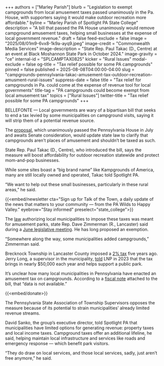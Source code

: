 +++
authors = ["Marley Parish"]
blurb = "Legislation to exempt campgrounds from local amusement taxes passed unanimously in the Pa. House, with supporters saying it would make outdoor recreation more affordable."
byline = "Marley Parish of Spotlight PA State College"
description = "A bill that passed the PA House unanimously would remove campground amusement taxes, helping small businesses at the expense of local government revenue."
draft = false
feed-exclude = false
image = "2025/08/01m9-6vx8-1k9a-ayq9.jpeg"
image-credit = "Commonwealth Media Services"
image-description = "State Rep. Paul Takac (D., Centre) at an event at Black Moshannon State Park in October 2024."
image-gravity = "ce"
internal-id = "SPLCAMPTAX0825"
kicker = "Rural Issues"
modal-exclude = false
og-title = "Tax relief possible for some PA campgrounds"
pinned = false
published = 2025-08-08T04:00:00-04:00
slug = "campgrounds-pennsylvania-takac-amusement-tax-outdoor-recreation-amusment-rural-issues"
suppress-date = false
title = "Tax relief for campgrounds in Pa. could come at the expense of revenue tool for local governments"
title-tag = "PA campgrounds could become exempt from local amusement tax"
topics = ["Rural Issues"]
twitter-title = "Tax relief possible for some PA campgrounds"
+++

BELLEFONTE — Local governments are wary of a bipartisan bill that seeks to end a tax levied by some municipalities on campground visits, saying it will strip them of a potential revenue source.

The <a href="https://www.palegis.us/legislation/bills/2025/hb1424">proposal</a>, which unanimously passed the Pennsylvania House in July and awaits Senate consideration, would update state law to clarify that campgrounds aren’t places of amusement and shouldn’t be taxed as such.

State Rep. Paul Takac (D., Centre), who introduced the bill, says the measure will boost affordability for outdoor recreation statewide and protect mom-and-pop businesses.

While some sites boast a “big brand name” like Kampgrounds of America, many are still locally owned and operated, Takac told Spotlight PA.

“We want to help out these small businesses, particularly in these rural areas,” he said.

{{<embed/newsletter cta="Sign up for Talk of the Town, a daily update of the news that matters to your community — from the PA Wilds to Happy Valley." eyebrow="Stay informed" preselect="state_college">}}

The <a href="https://www.palegis.us/statutes/unconsolidated/law-information/view-statute?txtType=PDF&amp;SessYr=1965&amp;ActNum=0511.&amp;SessInd=0">law</a> authorizing local municipalities to impose these taxes was meant for amusement parks, state Rep. Dave Zimmerman (R., Lancaster) said during a <a href="https://www.palegis.us/house/committees/meeting-archive?MeetingId=4748">June legislative meeting</a>. He has long proposed an exemption.

“Somewhere along the way, some municipalities added campgrounds,” Zimmerman said.

Brecknock Township in Lancaster County imposed a <a href="https://ecode360.com/7099172#7099173">2% tax</a> five years ago. Jerry Long, a supervisor in the municipality, <a href="https://lancasteronline.com/news/politics/zimmerman-bill-would-bar-local-admissions-taxes-on-private-campgrounds/article_e785c5ea-03df-11ee-b2ae-1b52812b50fc.html">told</a> LNP in 2023 that the tax brings in nearly $50,000 each year and helps support a public park.

It’s unclear how many local municipalities in Pennsylvania have enacted an amusement tax on campgrounds. According to a <a href="https://www.legis.state.pa.us/WU01/LI/BI/FN/2025/0/HB1424P1653.pdf">fiscal note</a> attached to the bill, that “data is not available.”

{{<embed/donate>}}

The Pennsylvania State Association of Township Supervisors opposes the measure because of its potential to strain municipalities’ already limited revenue streams.

David Sanko, the group’s executive director, told Spotlight PA that municipalities have limited options for generating revenue: property taxes and local income taxes. Campground taxes offer an additional lifeline, he said, helping maintain local infrastructure and services like roads and emergency response — which benefit park visitors.

“They do draw on local services, and those local services, sadly, just aren’t free anymore,” he said.

